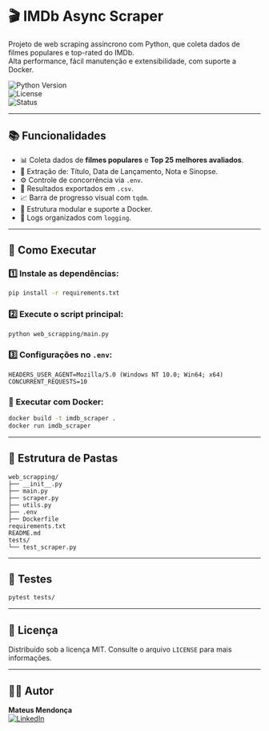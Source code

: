 
# 🎬 **IMDb Async Scraper**

Projeto de web scraping assíncrono com Python, que coleta dados de filmes populares e top-rated do IMDb.  
Alta performance, fácil manutenção e extensibilidade, com suporte a Docker.

![Python Version](https://img.shields.io/badge/Python-3.7%2B-blue)  
![License](https://img.shields.io/badge/License-MIT-green)  
![Status](https://img.shields.io/badge/Status-Ativo-brightgreen)

---

## 📚 **Funcionalidades**
- 📊 Coleta dados de **filmes populares** e **Top 25 melhores avaliados**.
- 📅 Extração de: Título, Data de Lançamento, Nota e Sinopse.
- ⚙️ Controle de concorrência via `.env`.
- 📂 Resultados exportados em `.csv`.
- 📈 Barra de progresso visual com `tqdm`.
- 🧩 Estrutura modular e suporte a Docker.
- 📝 Logs organizados com `logging`.

---

## 🚀 **Como Executar**

### 1️⃣ Instale as dependências:
```bash
pip install -r requirements.txt
```

### 2️⃣ Execute o script principal:
```bash
python web_scrapping/main.py
```

### 3️⃣ Configurações no `.env`:
```env
HEADERS_USER_AGENT=Mozilla/5.0 (Windows NT 10.0; Win64; x64)
CONCURRENT_REQUESTS=10
```

### 🐳 **Executar com Docker:**
```bash
docker build -t imdb_scraper .
docker run imdb_scraper
```

---

## 📁 **Estrutura de Pastas**
```
web_scrapping/
├── __init__.py
├── main.py
├── scraper.py
├── utils.py
├── .env
├── Dockerfile
requirements.txt
README.md
tests/
└── test_scraper.py
```

---

## 🧪 **Testes**
```bash
pytest tests/
```

---

## 📜 **Licença**
Distribuído sob a licença MIT. Consulte o arquivo `LICENSE` para mais informações.

---

## 👨‍💻 **Autor**

**Mateus Mendonça**  
[![LinkedIn](https://img.shields.io/badge/LinkedIn-Perfil-blue)](https://www.linkedin.com/in/devmateusmalves/)  
